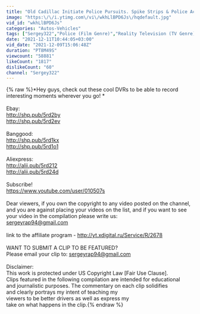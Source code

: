 ```yaml
---
title: "Old Cadillac Initiate Police Pursuits. Spike Strips & Police Activity."
image: "https:\/\/i.ytimg.com\/vi\/wkhLlBPD6Js\/hqdefault.jpg"
vid_id: "wkhLlBPD6Js"
categories: "Autos-Vehicles"
tags: ["Sergey322","Police (Film Genre)","Reality Television (TV Genre)"]
date: "2021-12-11T10:44:05+03:00"
vid_date: "2021-12-09T15:06:48Z"
duration: "PT8M49S"
viewcount: "58881"
likeCount: "1817"
dislikeCount: "60"
channel: "Sergey322"
---
```

{% raw %}*Hey guys, check out these cool DVRs to be able to record interesting moments wherever you go! *<br /><br />Ebay:<br /><a rel="nofollow" target="blank" href="http://shp.pub/5rd2by">http://shp.pub/5rd2by</a><br /><a rel="nofollow" target="blank" href="http://shp.pub/5rd2ev">http://shp.pub/5rd2ev</a><br /><br />Banggood:<br /><a rel="nofollow" target="blank" href="http://shp.pub/5rd1kx">http://shp.pub/5rd1kx</a><br /><a rel="nofollow" target="blank" href="http://shp.pub/5rd1o1">http://shp.pub/5rd1o1</a><br /><br />Aliexpress:<br /><a rel="nofollow" target="blank" href="http://alii.pub/5rd212">http://alii.pub/5rd212</a><br /><a rel="nofollow" target="blank" href="http://alii.pub/5rd24d">http://alii.pub/5rd24d</a><br /><br />Subscribe!<br /><a rel="nofollow" target="blank" href="https://www.youtube.com/user/010507s">https://www.youtube.com/user/010507s</a><br /><br />Dear viewers, if you own the copyright to any video posted on the channel, and you are against placing your videos on the list, and if you want to see your video in the compilation please write us:<br />sergeyrap94@gmail.com<br /><br />link to the affiliate program - <a rel="nofollow" target="blank" href="http://yt.xdigital.ru/Service/R/2678">http://yt.xdigital.ru/Service/R/2678</a> <br /><br />WANT TO SUBMIT A CLIP TO BE FEATURED?<br />Please email your clip to: sergeyrap94@gmail.com<br /><br />Disclaimer:<br />This work is protected under US Copyright Law [Fair Use Clause]. <br />Clips featured in the following compilation are intended for educational <br />and journalistic purposes. The commentary on each clip solidifies<br />and clearly portrays my intent of teaching my<br />viewers to be better drivers as well as express my<br />take on what happens in the clip.{% endraw %}
